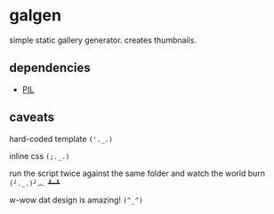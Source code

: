 # galgen

simple static gallery generator. creates thumbnails.

## dependencies

- [PIL](http://pythonware.com/products/pil/) 
 
## caveats

hard-coded template `('._.)`

inline css `(;._.)`

run the script twice against the same folder and watch the world burn `(╯._.)╯︵ ┻━┻`

w-wow dat design is amazing! `(^_^)`
